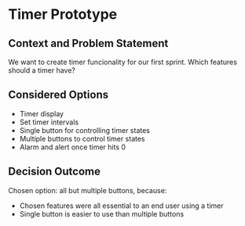 # Timer Prototype

## Context and Problem Statement

We want to create timer funcionality for our first sprint.
Which features should a timer have?

## Considered Options

* Timer display
* Set timer intervals
* Single button for controlling timer states
* Multiple buttons to control timer states
* Alarm and alert once timer hits 0

## Decision Outcome

Chosen option: all but multiple buttons, because:
- Chosen features were all essential to an end user using a timer
- Single button is easier to use than multiple buttons
